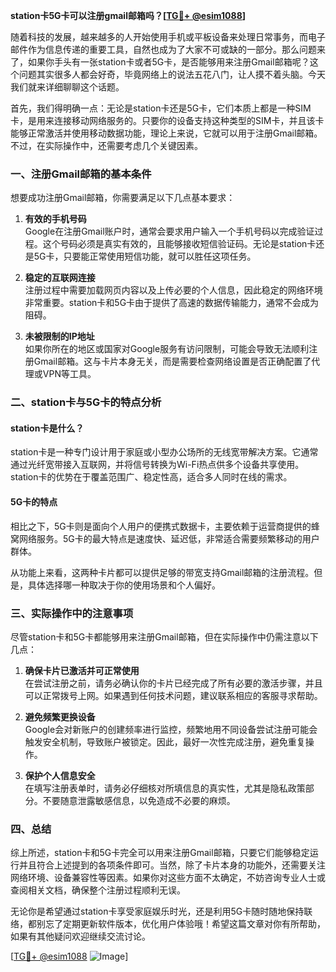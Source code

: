 **station卡5G卡可以注册gmail邮箱吗？[[TG💪+ @esim1088](https://t.me/s/esim1088)]**

随着科技的发展，越来越多的人开始使用手机或平板设备来处理日常事务，而电子邮件作为信息传递的重要工具，自然也成为了大家不可或缺的一部分。那么问题来了，如果你手头有一张station卡或者5G卡，是否能够用来注册Gmail邮箱呢？这个问题其实很多人都会好奇，毕竟网络上的说法五花八门，让人摸不着头脑。今天我们就来详细聊聊这个话题。

首先，我们得明确一点：无论是station卡还是5G卡，它们本质上都是一种SIM卡，是用来连接移动网络服务的。只要你的设备支持这种类型的SIM卡，并且该卡能够正常激活并使用移动数据功能，理论上来说，它就可以用于注册Gmail邮箱。不过，在实际操作中，还需要考虑几个关键因素。

### 一、注册Gmail邮箱的基本条件

想要成功注册Gmail邮箱，你需要满足以下几点基本要求：

1. **有效的手机号码**  
   Google在注册Gmail账户时，通常会要求用户输入一个手机号码以完成验证过程。这个号码必须是真实有效的，且能够接收短信验证码。无论是station卡还是5G卡，只要能正常使用短信功能，就可以胜任这项任务。

2. **稳定的互联网连接**  
   注册过程中需要加载网页内容以及上传必要的个人信息，因此稳定的网络环境非常重要。station卡和5G卡由于提供了高速的数据传输能力，通常不会成为阻碍。

3. **未被限制的IP地址**  
   如果你所在的地区或国家对Google服务有访问限制，可能会导致无法顺利注册Gmail邮箱。这与卡片本身无关，而是需要检查网络设置是否正确配置了代理或VPN等工具。

### 二、station卡与5G卡的特点分析

#### station卡是什么？

station卡是一种专门设计用于家庭或小型办公场所的无线宽带解决方案。它通常通过光纤宽带接入互联网，并将信号转换为Wi-Fi热点供多个设备共享使用。station卡的优势在于覆盖范围广、稳定性高，适合多人同时在线的需求。

#### 5G卡的特点

相比之下，5G卡则是面向个人用户的便携式数据卡，主要依赖于运营商提供的蜂窝网络服务。5G卡的最大特点是速度快、延迟低，非常适合需要频繁移动的用户群体。

从功能上来看，这两种卡片都可以提供足够的带宽支持Gmail邮箱的注册流程。但是，具体选择哪一种取决于你的使用场景和个人偏好。

### 三、实际操作中的注意事项

尽管station卡和5G卡都能够用来注册Gmail邮箱，但在实际操作中仍需注意以下几点：

1. **确保卡片已激活并可正常使用**  
   在尝试注册之前，请务必确认你的卡片已经完成了所有必要的激活步骤，并且可以正常拨号上网。如果遇到任何技术问题，建议联系相应的客服寻求帮助。

2. **避免频繁更换设备**  
   Google会对新账户的创建频率进行监控，频繁地用不同设备尝试注册可能会触发安全机制，导致账户被锁定。因此，最好一次性完成注册，避免重复操作。

3. **保护个人信息安全**  
   在填写注册表单时，请务必仔细核对所填信息的真实性，尤其是隐私政策部分。不要随意泄露敏感信息，以免造成不必要的麻烦。

### 四、总结

综上所述，station卡和5G卡完全可以用来注册Gmail邮箱，只要它们能够稳定运行并且符合上述提到的各项条件即可。当然，除了卡片本身的功能外，还需要关注网络环境、设备兼容性等因素。如果你对这些方面不太确定，不妨咨询专业人士或查阅相关文档，确保整个注册过程顺利无误。

无论你是希望通过station卡享受家庭娱乐时光，还是利用5G卡随时随地保持联络，都别忘了定期更新软件版本，优化用户体验哦！希望这篇文章对你有所帮助，如果有其他疑问欢迎继续交流讨论。

[[TG💪+ @esim1088](https://t.me/s/esim1088) ![Image](https://i.postimg.cc/4NQfJmqS/Snipaste-2025-05-13-00-14-12.png)]